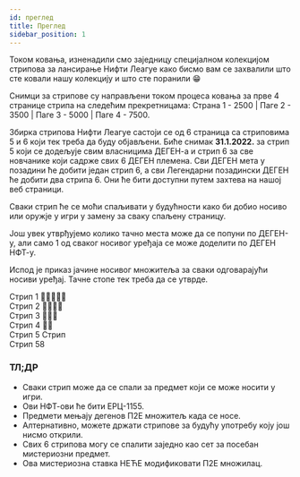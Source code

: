 ```yaml
---
id: преглед
title: Преглед
sidebar_position: 1
---
```


Током ковања, изненадили смо заједницу специјалном колекцијом стрипова за лансирање Нифти Леагуе како бисмо вам се захвалили што сте ковали нашу колекцију и што сте поранили 😁

Снимци за стрипове су направљени током процеса ковања за прве 4 странице стрипа на следећим прекретницама: Страна 1 - 2500 | Паге 2 - 3500 | Паге 3 - 5000 | Паге 4 - 7500.

Збирка стрипова Нифти Леагуе састоји се од 6 страница са стриповима 5 и 6 који тек треба да буду објављени. Биће снимак **31.1.2022.** за стрип 5 који се додељује свим власницима ДЕГЕН-а и стрип 6 за све новчанике који садрже свих 6 ДЕГЕН племена. Сви ДЕГЕН мета у позадини ће добити један стрип 6, а сви Легендарни позадински ДЕГЕН ће добити два стрипа 6. Они ће бити доступни путем захтева на нашој веб страници.

Сваки стрип ће се моћи спаљивати у будућности како би добио носиво или оружје у игри у замену за сваку спаљену страницу.

Још увек утврђујемо колико тачно места може да се попуни по ДЕГЕН-у, али само 1 од сваког носивог уређаја се може доделити по ДЕГЕН НФТ-у.

Испод је приказ јачине носивог множитеља за сваки одговарајући носиви уређај. Тачне стопе тек треба да се утврде.

Стрип 1 💪💪💪💪💪  
Стрип 2 💪💪💪💪  
Стрип 3 💪💪💪  
Стрип 4 💪💪  
Стрип 5 Стрип  
Стрип 58

### ТЛ;ДР

- Сваки стрип може да се спали за предмет који се може носити у игри.
- Ови НФТ-ови ће бити ЕРЦ-1155.
- Предмети мењају дегенов П2Е множитељ када се носе.
- Алтернативно, можете држати стрипове за будућу употребу коју још нисмо открили.
- Свих 6 стрипова могу се спалити заједно као сет за посебан мистериозни предмет.
- Ова мистериозна ставка НЕЋЕ модификовати П2Е множилац.
